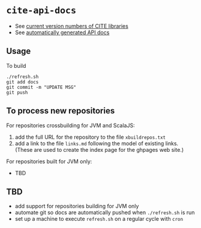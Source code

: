 # `cite-api-docs`

- See [current version numbers of CITE libraries](https://github.com/cite-architecture/current-library-versions)
- See [automatically generated API docs](https://cite-architecture.github.io/cite-api-docs)

## Usage

To build

    ./refresh.sh
    git add docs
    git commit -m "UPDATE MSG"
    git push

## To process new repositories

For repositories crossbuilding for JVM and ScalaJS:

1. add the full URL for the repository to the file `xbuildrepos.txt`
2. add a link to the file `links.md` following the model of existing links.  (These are used to create the index page for the ghpages web site.)

For repositories built for JVM only:

- TBD

## TBD

- add support for repositories building for JVM only
- automate git so docs are automatically pushed when `./refresh.sh` is run
- set up a machine to execute `refresh.sh` on a regular cycle with `cron`
